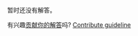 
暂时还没有解答。

有兴趣[贡献你的解答](https://github.com/BFEdev/BFE.dev-solutions/blob/main/quiz/function_zh.md)吗? [Contribute guideline](https://github.com/BFEdev/BFE.dev-solutions#how-to-contribute)
